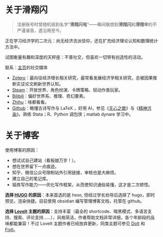 # 


# 关于滑翔闪

> 注册账号时曾随机摇到名字“**滑翔闪电**”——瞬间联想到**滑翔闪**和**滑翔伞**的不严谨谐音，遂沿用至今。

正在学习经济学的二次元：尚无经济流派信仰，还在扩充经济理论认知和数理统计方法中。

试图衡量有趣和深度的天秤座：不善社交，但喜欢一切带有创造性的活动。

联系：[主页](https://blog.huaxiangshan.com/zh-cn/)的社交媒体

- [Zotero](https://www.zotero.org/groups/literature-notes)：最向往经济增长相关研究，最常看发展经济学相关研究，总被因果推断实证论文刷新世界认知。
- [Steam](https://steamcommunity.com/id/flytothemoon2333/)：开放世界、角色扮演、卡牌策略、轻动作类玩家。
- [Bilibili](https://space.bilibili.com/39033282)：偏好世界系、推理、奇幻要素。
- [Zhihu](https://www.zhihu.com/people/nan-yang-xi-shu)：啥都看看。
- [Github](https://github.com/hzp2333)：略懂古诗写作与 LaTeX ，好用 AI，参见《[无心之歌](https://blog.huaxiangshan.com/%E6%97%A0%E5%BF%83%E4%B9%8B%E6%AD%8C%EF%BC%88%E5%8F%A4%E8%AF%97%E5%88%9B%E4%BD%9C%E6%8C%87%E5%8C%97%EF%BC%89.pdf)》与《[精神污染](https://blog.huaxiangshan.com/%E7%B2%BE%E7%A5%9E%E6%B1%A1%E6%9F%93.pdf)》。熟练 Stata；R、Python 调包侠；matlab dynare 学习中。
# 关于博客

使用博客的原因：

- 想试试自己建站（看板娘万岁！）。
- 想在世界留下一点痕迹。
- 知乎、微信公众号限制站外引用链接，审核也是大麻烦。
- 建立自己的笔记库。
- 锻炼写作能力——优化写作框架，从而使知识通俗易懂，这才是二次顿悟。

**选择 [HUGO](https://gohugo.io/) 的原因**：本来首选的是 hexo, 但经过学长劝导后选择了 hugo，即时预览，渲染快捷。目前使用 obsidian 编写管理博客文档，托管在 github。

**选择 [LoveIt](https://hugoloveit.com/zh-cn/) 主题的原因**：支持丰富（最全的 shortcode、暗黑模式、多语言支持、搜索、评论支持......），风格简洁，作者帮助文档非常详细，各个年龄段的品味都能兼容！不过 LoveIt 主题作者已经放弃更新，同类主题可参见 [DoIt](https://hugodoit.pages.dev/zh-cn/) 和 [FixIt](https://fixit.lruihao.cn/)。
